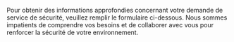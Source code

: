 ---
---

Pour obtenir des informations approfondies concernant votre demande de service de sécurité, veuillez remplir le formulaire ci-dessous. Nous sommes impatients de comprendre vos besoins et de collaborer avec vous pour renforcer la sécurité de votre environnement.
